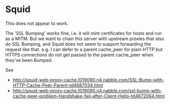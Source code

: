 Squid
=====

This does not appear to work. 

The 'SSL Bumping' works fine, i.e. it will mint certificates for hosts and run as a MITM. But we want to chain this server with upstream proxies that also do SSL Bumping, and Squid does not seem to support forwarding the request like that. e.g. I can defer to a parent cache\_peer for plain HTTP but HTTPS connections do not get passed to the parent cache\_peer when they've been Bumped.

See 

- http://squid-web-proxy-cache.1019090.n4.nabble.com/SSL-Bump-with-HTTP-Cache-Peer-Parent-td4687034.html
- http://squid-web-proxy-cache.1019090.n4.nabble.com/ssl-bump-with-cache-peer-problem-Handshake-fail-after-Client-Hello-td4672064.html




